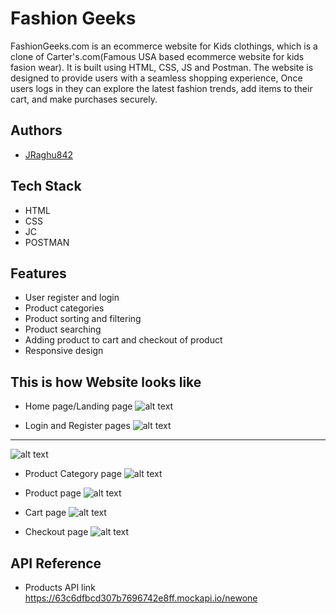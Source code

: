 
# Fashion Geeks

FashionGeeks.com is an ecommerce website for Kids clothings, which is a clone of Carter's.com(Famous USA based ecommerce website for kids fasion wear). It is built using HTML, CSS, JS and Postman. The website is designed to provide users with a seamless shopping experience, Once users logs in they can explore the latest fashion trends, add items to their cart, and make purchases securely.


## Authors

- [JRaghu842](https://www.github.com/JRaghu842)


## Tech Stack

- HTML
- CSS
- JC
- POSTMAN




## Features

- User register and login
- Product categories 
- Product sorting and filtering
- Product searching
- Adding product to cart and checkout of product
- Responsive design


## This is how Website looks like


- Home page/Landing page
![alt text](https://github.com/JRaghu842/offbeat-jeans-3946/blob/main/images/taupe-raindrop-61fc2e.netlify.app_.jpg)


- Login and Register pages
![alt text](https://github.com/JRaghu842/offbeat-jeans-3946/blob/main/images/login.jpg)
---
![alt text](https://github.com/JRaghu842/offbeat-jeans-3946/blob/main/images/register.jpg)

- Product Category page
![alt text](https://github.com/JRaghu842/offbeat-jeans-3946/blob/main/images/category1.png)


- Product page
![alt text](https://github.com/JRaghu842/offbeat-jeans-3946/blob/main/images/product.png)


- Cart page
![alt text](https://github.com/JRaghu842/offbeat-jeans-3946/blob/main/images/cart.png)


- Checkout page
![alt text](https://github.com/JRaghu842/offbeat-jeans-3946/blob/main/images/checkout.png)


## API Reference

- Products API link
https://63c6dfbcd307b7696742e8ff.mockapi.io/newone

